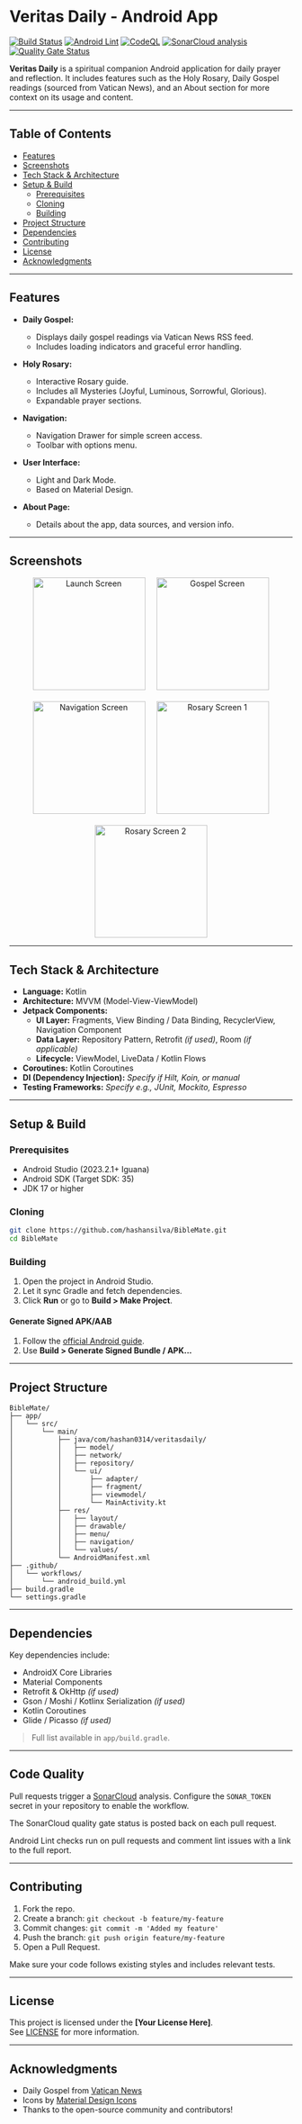 # Veritas Daily - Android App

[![Build Status](https://github.com/hashansilva/BibleMate/actions/workflows/android_build.yml/badge.svg)](https://github.com/hashansilva/BibleMate/actions/workflows/android_build.yml)
[![Android Lint](https://github.com/hashansilva/BibleMate/actions/workflows/android_lint.yml/badge.svg)](https://github.com/hashansilva/BibleMate/actions/workflows/android_lint.yml)
[![CodeQL](https://github.com/hashansilva/BibleMate/actions/workflows/github-code-scanning/codeql/badge.svg)](https://github.com/hashansilva/BibleMate/actions/workflows/github-code-scanning/codeql)
[![SonarCloud analysis](https://github.com/hashan-silva/BibleMate/actions/workflows/sonarcloud.yml/badge.svg)](https://github.com/hashan-silva/BibleMate/actions/workflows/sonarcloud.yml)
[![Quality Gate Status](https://sonarcloud.io/api/project_badges/measure?project=hashan-silva_BibleMate&metric=alert_status)](https://sonarcloud.io/summary/new_code?id=hashan-silva_BibleMate)

**Veritas Daily** is a spiritual companion Android application for daily prayer and reflection. It
includes features such as the Holy Rosary, Daily Gospel readings (sourced from Vatican News), and an
About section for more context on its usage and content.

---

## Table of Contents

- [Features](#features)
- [Screenshots](#screenshots)
- [Tech Stack & Architecture](#tech-stack--architecture)
- [Setup & Build](#setup--build)
    - [Prerequisites](#prerequisites)
    - [Cloning](#cloning)
    - [Building](#building)
- [Project Structure](#project-structure)
- [Dependencies](#dependencies)
- [Contributing](#contributing)
- [License](#license)
- [Acknowledgments](#acknowledgments)

---

## Features

- **Daily Gospel:**
    - Displays daily gospel readings via Vatican News RSS feed.
    - Includes loading indicators and graceful error handling.

- **Holy Rosary:**
    - Interactive Rosary guide.
    - Includes all Mysteries (Joyful, Luminous, Sorrowful, Glorious).
    - Expandable prayer sections.

- **Navigation:**
    - Navigation Drawer for simple screen access.
    - Toolbar with options menu.

- **User Interface:**
    - Light and Dark Mode.
    - Based on Material Design.

- **About Page:**
    - Details about the app, data sources, and version info.

---

## Screenshots

<div align="center" style="display: flex; flex-wrap: wrap; justify-content: center; gap: 20px;">
    <img src=".github/screenshots/Screenshot_20250608_191211.png" width="200" alt="Launch Screen">
    <img src=".github/screenshots/Screenshot_20250608_191237.png" width="200" alt="Gospel Screen">
    <img src=".github/screenshots/Screenshot_20250608_191309.png" width="200" alt="Navigation Screen">
    <img src=".github/screenshots/Screenshot_20250608_191339.png" width="200" alt="Rosary Screen 1">
    <img src=".github/screenshots/Screenshot_20250608_191406.png" width="200" alt="Rosary Screen 2">
</div>

---

## Tech Stack & Architecture

- **Language:** Kotlin
- **Architecture:** MVVM (Model-View-ViewModel)
- **Jetpack Components:**
    - **UI Layer:** Fragments, View Binding / Data Binding, RecyclerView, Navigation Component
    - **Data Layer:** Repository Pattern, Retrofit *(if used)*, Room *(if applicable)*
    - **Lifecycle:** ViewModel, LiveData / Kotlin Flows
- **Coroutines:** Kotlin Coroutines
- **DI (Dependency Injection):** *Specify if Hilt, Koin, or manual*
- **Testing Frameworks:** *Specify e.g., JUnit, Mockito, Espresso*

---

## Setup & Build

### Prerequisites

- Android Studio (2023.2.1+ Iguana)
- Android SDK (Target SDK: 35)
- JDK 17 or higher

### Cloning

```bash
git clone https://github.com/hashansilva/BibleMate.git
cd BibleMate
```

### Building

1. Open the project in Android Studio.
2. Let it sync Gradle and fetch dependencies.
3. Click **Run** or go to **Build > Make Project**.

#### Generate Signed APK/AAB

1. Follow the [official Android guide](https://developer.android.com/studio/publish/app-signing).
2. Use **Build > Generate Signed Bundle / APK...**

---

## Project Structure

```
BibleMate/
├── app/
│   └── src/
│       └── main/
│           ├── java/com/hashan0314/veritasdaily/
│           │   ├── model/
│           │   ├── network/
│           │   ├── repository/
│           │   └── ui/
│           │       ├── adapter/
│           │       ├── fragment/
│           │       ├── viewmodel/
│           │       └── MainActivity.kt
│           ├── res/
│           │   ├── layout/
│           │   ├── drawable/
│           │   ├── menu/
│           │   ├── navigation/
│           │   └── values/
│           └── AndroidManifest.xml
├── .github/
│   └── workflows/
│       └── android_build.yml
├── build.gradle
└── settings.gradle
```

---

## Dependencies

Key dependencies include:

- AndroidX Core Libraries
- Material Components
- Retrofit & OkHttp *(if used)*
- Gson / Moshi / Kotlinx Serialization *(if used)*
- Kotlin Coroutines
- Glide / Picasso *(if used)*

> Full list available in `app/build.gradle`.

---

## Code Quality

Pull requests trigger a [SonarCloud](https://sonarcloud.io) analysis. Configure the `SONAR_TOKEN` secret in your repository to enable the workflow.

The SonarCloud quality gate status is posted back on each pull request.

Android Lint checks run on pull requests and comment lint issues with a link to the full report.

---


## Contributing

1. Fork the repo.
2. Create a branch: `git checkout -b feature/my-feature`
3. Commit changes: `git commit -m 'Added my feature'`
4. Push the branch: `git push origin feature/my-feature`
5. Open a Pull Request.

Make sure your code follows existing styles and includes relevant tests.

---

## License

This project is licensed under the **[Your License Here]**.  
See [LICENSE](LICENSE) for more information.

---

## Acknowledgments

- Daily Gospel from [Vatican News](https://www.vaticannews.va)
- Icons by [Material Design Icons](https://material.io/resources/icons/)
- Thanks to the open-source community and contributors!
